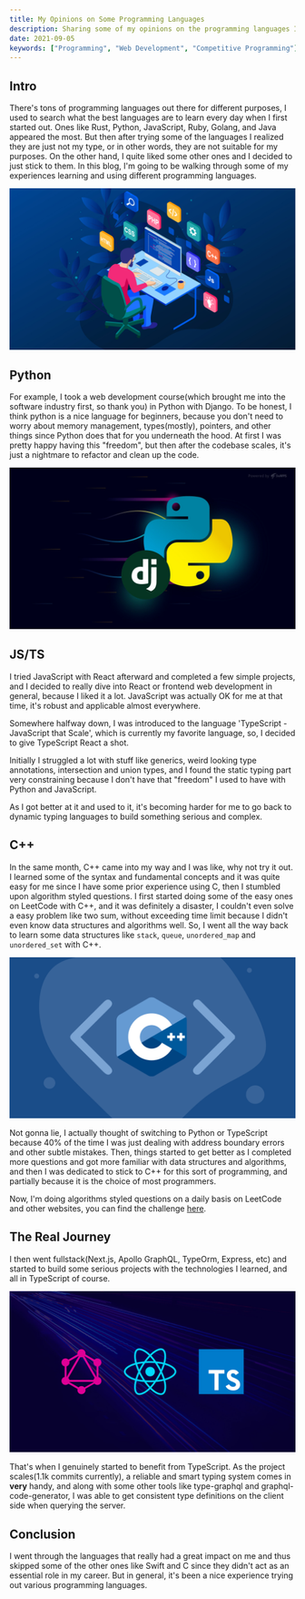 ```yaml
---
title: My Opinions on Some Programming Languages
description: Sharing some of my opinions on the programming languages I've learned.
date: 2021-09-05
keywords: ["Programming", "Web Development", "Competitive Programming"]
---
```


## Intro

There's tons of programming languages out there for different purposes, I used to search what the best languages are to learn every day when I first started out. Ones like Rust, Python, JavaScript, Ruby, Golang, and Java appeared the most. But then after trying some of the languages I realized they are just not my type, or in other words, they are not suitable for my purposes. On the other hand, I quite liked some other ones and I decided to just stick to them. In this blog, I'm going to be walking through some of my experiences learning and using different programming languages.

![](https://raw.githubusercontent.com/timthedev07/my-website/dev/assets/programming-languages.jpg)

## Python

For example, I took a web development course(which brought me into the software industry first, so thank you) in Python with Django. To be honest, I think python is a nice language for beginners, because you don't need to worry about memory management, types(mostly), pointers, and other things since Python does that for you underneath the hood. At first I was pretty happy having this "freedom", but then after the codebase scales, it's just a nightmare to refactor and clean up the code.

![](https://raw.githubusercontent.com/timthedev07/my-website/dev/assets/django.jpg)

## JS/TS

I tried JavaScript with React afterward and completed a few simple projects, and I decided to really dive into React or frontend web development in general, because I liked it a lot. JavaScript was actually OK for me at that time, it's robust and applicable almost everywhere.

Somewhere halfway down, I was introduced to the language 'TypeScript - JavaScript that Scale', which is currently my favorite language, so, I decided to give TypeScript React a shot.

Initially I struggled a lot with stuff like generics, weird looking type annotations, intersection and union types, and I found the static typing part very constraining because I don't have that "freedom" I used to have with Python and JavaScript.

As I got better at it and used to it, it's becoming harder for me to go back to dynamic typing languages to build something serious and complex.

## C++

In the same month, C++ came into my way and I was like, why not try it out. I learned some of the syntax and fundamental concepts and it was quite easy for me since I have some prior experience using C, then I stumbled upon algorithm styled questions. I first started doing some of the easy ones on LeetCode with C++, and it was definitely a disaster, I couldn't even solve a easy problem like two sum, without exceeding time limit because I didn't even know data structures and algorithms well. So, I went all the way back to learn some data structures like `stack`, `queue`, `unordered_map` and `unordered_set` with C++.

![](https://raw.githubusercontent.com/timthedev07/my-website/dev/assets/cpp.png)

Not gonna lie, I actually thought of switching to Python or TypeScript because 40% of the time I was just dealing with address boundary errors and other subtle mistakes. Then, things started to get better as I completed more questions and got more familiar with data structures and algorithms, and then I was dedicated to stick to C++ for this sort of programming, and partially because it is the choice of most programmers.

Now, I'm doing algorithms styled questions on a daily basis on LeetCode and other websites, you can find the challenge [here](https://github.com/timthedev07/200algo-in-200days).

## The Real Journey

I then went fullstack(Next.js, Apollo GraphQL, TypeOrm, Express, etc) and started to build some serious projects with the technologies I learned, and all in TypeScript of course.

![](https://raw.githubusercontent.com/timthedev07/my-website/dev/assets/fullstack.jpg)

That's when I genuinely started to benefit from TypeScript. As the project scales(1.1k commits currently), a reliable and smart typing system comes in **very** handy, and along with some other tools like type-graphql and graphql-code-generator, I was able to get consistent type definitions on the client side when querying the server.

## Conclusion

I went through the languages that really had a great impact on me and thus skipped some of the other ones like Swift and C since they didn't act as an essential role in my career. But in general, it's been a nice experience trying out various programming languages.
